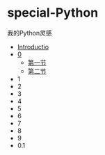 # special-Python

我的Python灵感


* [Introductio](README.md)
* [0](0.md)
  * [第一节](0/01.md)
  * [第二节](0/02.md)
* 1
* 2
* 3
* 4
* 5
* 6
* 7
* 8
* 9
* 0.1


